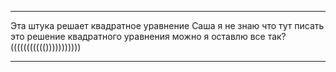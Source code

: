 ____
Эта штука решает квадратное уравнение
Саша я не знаю что тут писать это решение квадратного уравнения можно я оставлю все так?((((((((((()))))))))))
____
